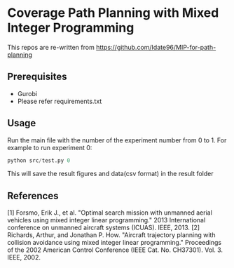 #  Coverage Path Planning with Mixed Integer Programming

This repos are re-written from https://github.com/Idate96/MIP-for-path-planning 

## Prerequisites
 - Gurobi
 - Please refer requirements.txt

## Usage
Run the main file with the number of the experiment number from 0 to 1. For example to run experiment 0:

```python
python src/test.py 0
```
This will save the result figures and data(csv format) in the result folder

## References
[1] Forsmo, Erik J., et al. "Optimal search mission with unmanned aerial vehicles using mixed integer linear programming." 2013 International conference on unmanned aircraft systems (ICUAS). IEEE, 2013.
[2] Richards, Arthur, and Jonathan P. How. "Aircraft trajectory planning with collision avoidance using mixed integer linear programming." Proceedings of the 2002 American Control Conference (IEEE Cat. No. CH37301). Vol. 3. IEEE, 2002.



